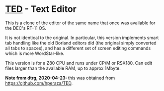 # [TED](http://p112.sourceforge.net/index.php?ted) - Text Editor

This is a clone of the editor of the same name that once was available for
the DEC's RT-11 OS.

It is not identical to the original. In particular, this version implements
smart tab handling like the old Borland editors did (the original simply
converted all tabs to spaces), and has a different set of screen editing
commands which is more WordStar-like.

This version is for a Z80 CPU and runs under CP/M or RSX180. Can edit files
larger than the available RAM, up to approx 1Mbyte.

**Note from dtrg, 2020-04-23:** this was obtained from
https://github.com/hperaza/TED.
